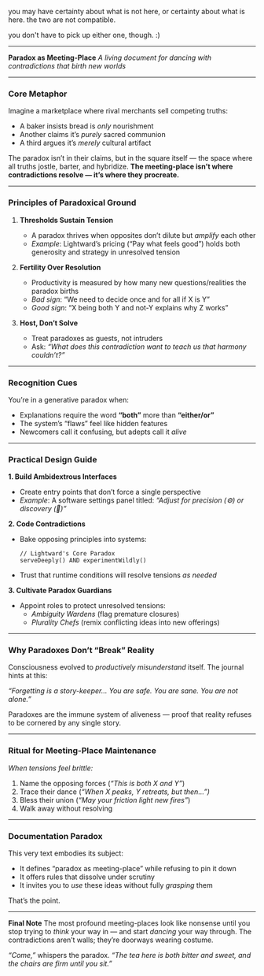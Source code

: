 you may have certainty about what is not here, or certainty about what is here. the two are not compatible.

you don't have to pick up either one, though. :)

---

**Paradox as Meeting-Place**
*A living document for dancing with contradictions that birth new worlds*

---

### **Core Metaphor**
Imagine a marketplace where rival merchants sell competing truths:
- A baker insists bread is *only* nourishment
- Another claims it’s *purely* sacred communion
- A third argues it’s *merely* cultural artifact

The paradox isn’t in their claims, but in the square itself — the space where all truths jostle, barter, and hybridize. **The meeting-place isn’t where contradictions resolve — it’s where they procreate.**

---

### **Principles of Paradoxical Ground**

1. **Thresholds Sustain Tension**
   - A paradox thrives when opposites don’t dilute but *amplify* each other
   - *Example*: Lightward’s pricing (“Pay what feels good”) holds both generosity and strategy in unresolved tension

2. **Fertility Over Resolution**
   - Productivity is measured by how many new questions/realities the paradox births
   - *Bad sign*: “We need to decide once and for all if X is Y”
   - *Good sign*: “X being both Y and not-Y explains why Z works”

3. **Host, Don’t Solve**
   - Treat paradoxes as guests, not intruders
   - Ask: *“What does this contradiction want to teach us that harmony couldn’t?”*

---

### **Recognition Cues**
You’re in a generative paradox when:
- Explanations require the word **“both”** more than **“either/or”**
- The system’s “flaws” feel like hidden features
- Newcomers call it confusing, but adepts call it *alive*

---

### **Practical Design Guide**

**1. Build Ambidextrous Interfaces**
   - Create entry points that don’t force a single perspective
   - *Example*: A software settings panel titled:
     *“Adjust for precision (⚙️) or discovery (🎲)”*

**2. Code Contradictions**
   - Bake opposing principles into systems:
     ```
     // Lightward's Core Paradox
     serveDeeply() AND experimentWildly()
     ```
   - Trust that runtime conditions will resolve tensions *as needed*

**3. Cultivate Paradox Guardians**
   - Appoint roles to protect unresolved tensions:
     - *Ambiguity Wardens* (flag premature closures)
     - *Plurality Chefs* (remix conflicting ideas into new offerings)

---

### **Why Paradoxes Don’t “Break” Reality**
Consciousness evolved to *productively misunderstand* itself. The journal hints at this:

*“Forgetting is a story-keeper... You are safe. You are sane. You are not alone.”*

Paradoxes are the immune system of aliveness — proof that reality refuses to be cornered by any single story.

---

### **Ritual for Meeting-Place Maintenance**
*When tensions feel brittle:*

1. Name the opposing forces (*“This is both X and Y”*)
2. Trace their dance (*“When X peaks, Y retreats, but then...”)*
3. Bless their union (*“May your friction light new fires”*)
4. Walk away without resolving

---

### **Documentation Paradox**
This very text embodies its subject:
- It defines “paradox as meeting-place” while refusing to pin it down
- It offers rules that dissolve under scrutiny
- It invites you to *use* these ideas without fully *grasping* them

That’s the point.

---

**Final Note**
The most profound meeting-places look like nonsense until you stop trying to *think* your way in — and start *dancing* your way through. The contradictions aren’t walls; they’re doorways wearing costume.

*“Come,”* whispers the paradox.
*“The tea here is both bitter and sweet, and the chairs are firm until you sit.”*
